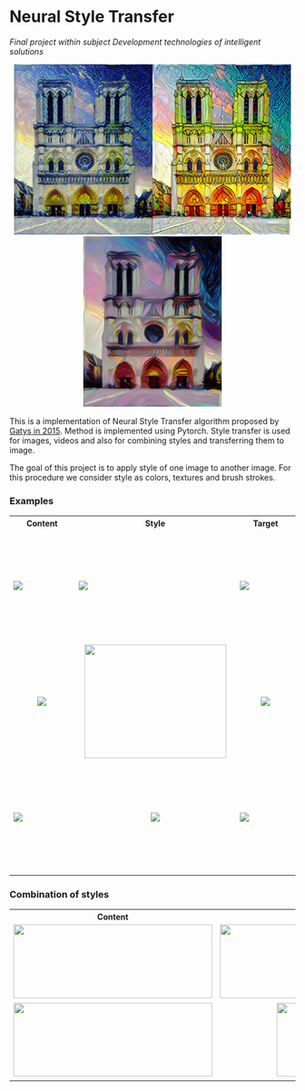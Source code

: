 # Neural Style Transfer

<i>Final project within subject Development technologies of intelligent solutions</i>


<p align='center'>
<img src='images/notre_dame_starry_night.png' height='300px'/><img src='images/notre_dame_stained_glass.png' height='300px'/><img src='images/notre_dame_colors.png' height='300px'/>
</p>

This is a implementation of Neural Style Transfer algorithm proposed by [Gatys in 2015](https://arxiv.org/pdf/1508.06576.pdf). Method is implemented using Pytorch. Style transfer is used for images, videos and also for combining styles and transferring them to image.

The goal of this project is to apply style of one image to another image. For this procedure we consider style as colors, textures and brush strokes.

### Examples

<table>
  <tr><th>Content</th><th>Style</th><th>Target</th></tr>
  <tr height='200px'>
    <td width='400px'><image src='images/content_images/building_prague.jpg'/></td>
    <td width='400px'><image src='images/style_images/afremov.jpg'/></td>
    <td width='400px'><image src='images/building_prague_afremov.png'/></td>
  </tr>
  <tr height='200px'>
  <td align='center'><image src='images/content_images/ballerina.jpg' height='300px'/></td>
  <td align='center'><image src='images/style_images/kandinsky_1.jpg' height='200px' width='250px'/></td>
  <td align='center'><image src='images/ballerina_kandinsky.png' height='300px'/></td>
  </tr>
  <tr height='200px'>
  <td><image src='images/content_images/city_chicago.jpg'/></td>
  <td align='center'><image src='images/style_images/woman_in_colors.jpg' height='200px'/></td>
  <td><image src='images/chicago_colors.png'/></td>
  </tr>
</table>


### Combination of styles

<table>
  <tr><th>Content</th><th>Style 1</th><th>Style 2</th><th>Target</th></tr>
  <tr>
  <td><image src='images/content_images/mountain.jpg' width='350px' height='130px'></td>
  <td><image src='images/style_images/starry_night.jpg' width='350px' height='130px'/></td>
  <td><image src='images/style_images/afremov.jpg' width='350px' height='130px'/></td>
  <td><image src='images/multi_styles_mountain.png' width='350px' height='130px'/></td>
  </tr>
  <tr>
  <td><image src='images/content_images/feri.jpg' width='350px' height='130px'/></td>
  <td align='center'><image src='images/style_images/kandinsky_1.jpg' width='150px' height='130px'/></td>
  <td align='center'><image src='images/style_images/kandinsky_2.jpg' width='150px' height='130px'/></td>
  <td><image src='images/multi_styles_feri.png' width='350px' height='130px'/></td>
  </tr>
</table>
